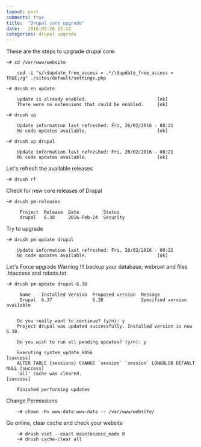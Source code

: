 ```yaml
---
layout: post
comments: true
title:  "Drupal core upgrade"
date:   2016-02-26 15:42
categories: drupal upgrade
---
```


These are the steps to upgrade drupal core.

    ~# cd /var/www/website

        sed -i "s/\$update_free_access = .*/\$update_free_access = TRUE;/g" ./sites/default/settings.php

    ~# drush en update

        update is already enabled.                          [ok]
        There were no extensions that could be enabled.     [ok]

    ~# drush up

        Update information last refreshed: Fri, 26/02/2016 - 08:21
        No code updates available.                          [ok]

    ~# drush up drupal

        Update information last refreshed: Fri, 26/02/2016 - 08:21
        No code updates available.                          [ok]

Let's refresh the available releases 

    ~# drush rf 


Check for new core releases of Drupal

    ~# drush pm-releases

         Project  Release  Date         Status   
         drupal   6.38     2016-Feb-24  Security 

Try to upgrade

    ~# drush pm-update drupal

        Update information last refreshed: Fri, 26/02/2016 - 08:21
        No code updates available.                          [ok]

Let's Force upgrade
Warning !!! backup your database, webroot and files .htaccess and robots.txt.  

    ~# drush pm-update drupal-6.38

         Name    Installed Version  Proposed version  Message                     
         Drupal  6.37               6.38              Specified version available 


        Do you really want to continue? (y/n): y
        Project drupal was updated successfully. Installed version is now 6.38.
        
        Do you wish to run all pending updates? (y/n): y

        Executing system_update_6056                                            [success]
        ALTER TABLE {sessions} CHANGE `session` `session` LONGBLOB DEFAULT NULL [success]
        'all' cache was cleared.                                                [success]

        Finished performing updates



Change Permissions

        ~# chown -Rv www-data:www-data -- /var/www/website/


Go online, clear cache and check your website

        ~# drush vset --exact maintenance_mode 0
        ~# drush cache-clear all

